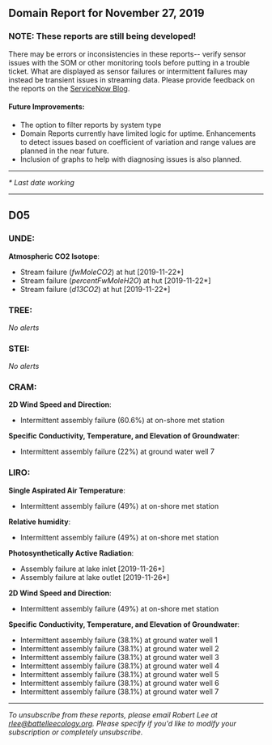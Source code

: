 ## Domain Report for November 27, 2019


### NOTE: These reports are still being developed!
There may be errors or inconsistencies in these reports-- verify sensor issues with the SOM or other monitoring tools before putting in a trouble ticket. What are displayed as sensor failures or intermittent failures may instead be transient issues in streaming data.
Please provide feedback on the reports on the [ServiceNow Blog](https://neon.service-now.com/community?id=community_blog&sys_id=9b4fbe8adbed734017ecf9041d9619be).

#### Future Improvements: 
 - The option to filter reports by system type 
 - Domain Reports currently have limited logic for uptime. Enhancements to detect issues based on coefficient of variation and range values are planned in the near future.
 - Inclusion of graphs to help with diagnosing issues is also planned.

***

_* Last date working_

***
## D05

### UNDE:

**Atmospheric CO2 Isotope**:
 - Stream failure (_fwMoleCO2_) at hut [2019-11-22*]
 - Stream failure (_percentFwMoleH2O_) at hut [2019-11-22*]
 - Stream failure (_d13CO2_) at hut [2019-11-22*]

### TREE:

_No alerts_

### STEI:

_No alerts_

### CRAM:

**2D Wind Speed and Direction**:
 - Intermittent assembly failure (60.6%) at on-shore met station

**Specific Conductivity, Temperature, and Elevation of Groundwater**:
 - Intermittent assembly failure (22%) at ground water well 7

### LIRO:

**Single Aspirated Air Temperature**:
 - Intermittent assembly failure (49%) at on-shore met station

**Relative humidity**:
 - Intermittent assembly failure (49%) at on-shore met station

**Photosynthetically Active Radiation**:
 - Assembly failure at lake inlet [2019-11-26*]
 - Assembly failure at lake outlet [2019-11-26*]

**2D Wind Speed and Direction**:
 - Intermittent assembly failure (49%) at on-shore met station

**Specific Conductivity, Temperature, and Elevation of Groundwater**:
 - Intermittent assembly failure (38.1%) at ground water well 1
 - Intermittent assembly failure (38.1%) at ground water well 2
 - Intermittent assembly failure (38.1%) at ground water well 3
 - Intermittent assembly failure (38.1%) at ground water well 4
 - Intermittent assembly failure (38.1%) at ground water well 5
 - Intermittent assembly failure (38.1%) at ground water well 6
 - Intermittent assembly failure (38.1%) at ground water well 7

***

_To unsubscribe from these reports, please email Robert Lee at rlee@battelleecology.org. Please specify if you'd like to modify your subscription or completely unsubscribe._
